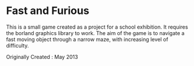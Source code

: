 # Fast and Furious
This is a small game created as a project for a school exhibition. It requires the borland graphics library to work.
The aim of the game is to navigate a fast moving object through a narrow maze, with increasing level of difficulty.

Originally Created : May 2013
